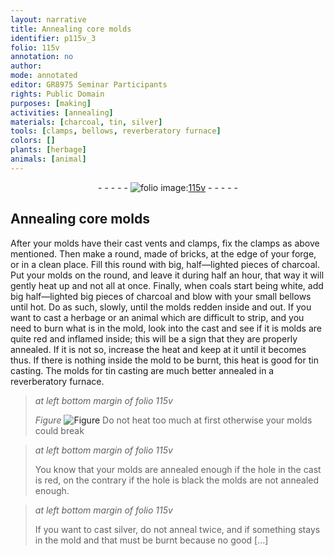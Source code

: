 ```yaml
---
layout: narrative
title: Annealing core molds
identifier: p115v_3
folio: 115v
annotation: no
author:
mode: annotated
editor: GR8975 Seminar Participants
rights: Public Domain
purposes: [making]
activities: [annealing]
materials: [charcoal, tin, silver]
tools: [clamps, bellows, reverberatory furnace]
colors: []
plants: [herbage]
animals: [animal]
---
```


 <div class="folio" align="center">- - - - - <a href="http://gallica.bnf.fr/ark:/12148/btv1b10500001g/f236.image" target="_blank"><img src="https://cu-mkp.github.io/GR8975-edition/assets/photo-icon.png" alt="folio image: " style="display:inline-block; margin-bottom:-3px;"/>115v</a> - - - - - </div>  <span class="activity"></span> 

## Annealing core molds

 
After your molds have their cast vents and <span class="tool">clamps</span>, fix the <span class="tool">clamps</span> as above mentioned. Then make a round, made of bricks, at the edge of your forge, or in a clean place. Fill this round with big, half—lighted pieces of <span class="material">charcoal</span>. Put your molds on the round, and leave it during half an <span class="time">hour</span>, that way it will gently heat up and not all at once. Finally, when coals start being white, add big half—lighted big pieces of <span class="material">charcoal</span> and blow with your small <span class="tool">bellows</span> until hot. Do as such, slowly, until the molds redden inside and out. If you want to cast a <span class="plant">herbage</span> or an <span class="animal">animal</span> which are difficult to strip, and you need to burn what is in the mold, look into the cast and see if it is molds are quite red and inflamed inside; this will be a sign that they are properly annealed. If it is not so, increase the heat and keep at it until it becomes thus. If there is nothing inside the mold to be burnt, this heat is good for <span class="material">tin</span> casting. The molds for <span class="material">tin</span> casting are much better annealed in a <span class="tool">reverberatory furnace</span>.
 
> *at left bottom margin of folio 115v*
> 
> 
> *Figure*
> <a href="https://drive.google.com/open?id=0B9-oNrvWdlO5dHVja3NnV0dmMlk" target="_blank"><img src="https://cu-mkp.github.io/GR8975-edition/assets/photo-icon.png" alt="Figure" style="display:inline-block; margin-bottom:-3px;"/></a>
Do not heat too much at first otherwise your molds could break
 
> *at left bottom margin of folio 115v*
> 
> You know that your molds are annealed enough if the hole in the cast is red, on the contrary if the hole is black the molds are not annealed enough.
 
> *at left bottom margin of folio 115v*
> 
> If you want to cast <span class="material">silver</span>, do not anneal twice, and if something stays in the mold and that must be burnt because no good […]
 